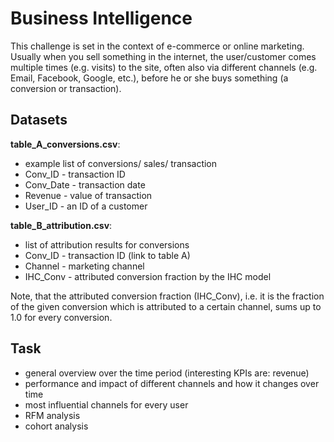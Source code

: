 # Business Intelligence 

This challenge is set in the context of e-commerce or online marketing. Usually when you sell something in the internet, the user/customer 
comes multiple times (e.g. visits) to the site, often also via different channels (e.g. Email, Facebook, Google, etc.),
before he or she buys something (a conversion or transaction).

## Datasets

**table_A_conversions.csv**:
* example list of conversions/ sales/ transaction
* Conv_ID - transaction ID
* Conv_Date - transaction date
* Revenue - value of transaction
* User_ID - an ID of a customer

**table_B_attribution.csv**:
* list of attribution results for conversions
* Conv_ID - transaction ID (link to table A)
* Channel - marketing channel
* IHC_Conv - attributed conversion fraction by the IHC model

Note, that the attributed conversion fraction (IHC_Conv), i.e. it is the fraction of the 
given conversion which is attributed to a certain channel, sums up to 1.0 for every conversion.


## Task

* general overview over the time period (interesting KPIs are: revenue)
* performance and impact of different channels and how it changes over time
* most influential channels for every user
* RFM analysis
* cohort analysis





